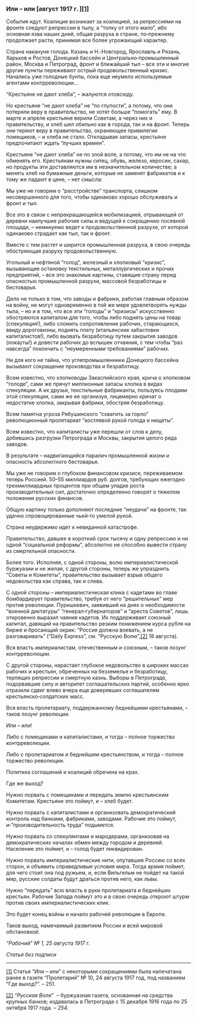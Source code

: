 ### Или – или [август 1917 г. ][**[1]**](#_ftn1)

События идут. Коалиция возникает за коалицией, за репрессиями на фронте следуют репрессии в тылу, а “толку от этого мало”, ибо основная язва наших дней, общая разруха в стране, по‑прежнему продолжает расти, принимая все более угрожающий характер.

Страна накануне голода. Казань и Н.‑Новгород, Ярославль и Рязань, Харьков и Ростов, Донецкий бассейн и Центрально‑промышленный район, Москва и Петроград, фронт и ближайший тыл – все эти и многие другие пункты переживают острый продовольственный кризис. Начались уже голодные бунты, пока еще неумело используемые агентами контрреволюции…

“Крестьяне не дают хлеба”, – жалуются отовсюду.

Но крестьяне “не дают хлеба” не “по глупости”, а потому, что они потеряли веру в правительство, не хотят больше “помогать” ему. В марте и апреле крестьяне верили Советам, а через них и правительству, и хлеб шел обильно как в города, так и на фронт. Теперь они теряют веру в правительство, охраняющее привилегии помещиков, – и хлеба не стало. Откладывая запасы, крестьяне предпочитают ждать “лучших времен”.

Крестьяне “не дают хлеба” не по злой воле, а потому, что им не на что обменять его. Крестьянам нужны ситец, обувь, железо, керосин, сахар, но продукты эти доставляются им в незначительном количестве; а менять хлеб на бумажные деньги, которые не заменят фабрикатов и к тому же падают в цене, – нет смысла:

Мы уже не говорим о “расстройстве” транспорта, слишком несовершенного для того, чтобы одинаково хорошо обслуживать и фронт и тыл.

Все это в связи с непрекращающейся мобилизацией, отрывающей от деревни наилучшие рабочие силы и ведущей к сокращению посевной площади, – неминуемо ведет к продовольственной разрухе, от которой одинаково страдает как тыл, так и фронт.

Вместе с тем растет и ширится промышленная разруха, в свою очередь обостряющая разруху продовольственную.

Угольный и нефтяной “голод”, железный и хлопковый “кризис”, вызывающие остановку текстильных, металлургических и прочих предприятий, – все это знакомые картины, ставящие страну перед опасностью промышленной разрухи, массовой безработицы и бестоварья.

Дело не только в том, что заводы и фабрики, работая главным образом на войну, не могут одновременно в той же мере удовлетворять нужды тыла, – но и в том, что все эти “голоды” и “кризисы” искусственно обостряются капиталом для того, чтобы либо поднять цены на товар (спекуляция!), либо сломить сопротивление рабочих, старающихся, ввиду дороговизны, поднять плату (итальянские забастовки капиталистов!), либо вызвать безработицу путем закрытия заводов (локауты!) и довести рабочих до вспышек отчаяния, с тем чтобы “раз навсегда” покончить с “неумеренными требованиями” рабочих.

Ни для кого не тайна, что углепромышленники Донецкого бассейна вызывают сокращение производства и безработицу.

Всем известно, что хлопководы Закаспийского края, крича о хлопковом “голоде”, сами же прячут миллионные запасы хлопка в видах спекуляции. А их друзья, текстильные фабриканты, пользуясь плодами этой спекуляции, сами же ее организуя, лицемерно кричат о недостатке хлопка, закрывая фабрики, обостряя безработицу.

Всем памятна угроза Рябушинского “схватить за горло” революционный пролетариат “костлявой рукой голода и нищеты”.

Всем известно, что капиталисты уже перешли от слов к делу, добившись разгрузки Петрограда и Москвы, закрытия целого ряда заводов.

В результате – надвигающийся паралич промышленной жизни и опасность абсолютного бестоварья.

Мы уже не говорим о глубоком финансовом кризисе, переживаемом теперь Россией. 50–55 миллиардов руб. долгов, требующих ежегодно трехмиллиардных процентов при общем упадке роста производительных сил, достаточно определенно говорят о тяжелом положении русских финансов.

Общую картину только дополняют последние “неудачи” на фронте, так удачно спровоцированные чьей‑то умелой рукой.

Страна неудержимо идет к невиданной катастрофе.

Правительство, давшее в короткий срок тысячу и одну репрессию и ни одной “социальной реформы”, абсолютно не способно вывести страну из смертельной опасности.

Более того. Исполняя, с одной стороны, волю империалистической буржуазии и не желая, с другой стороны, теперь же упразднить “Советы и Комитеты”, правительство вызывает взрыв общего недовольства как справа, так и слева.

С одной стороны – империалистическая клика с кадетами во главе бомбардирует правительство, требуя от него “решительных” мер против революции. Пуришкевич, заявивший на днях о необходимости “военной диктатуры” “генерал‑губернаторов” и “ареста Советов”, лишь откровенно выразил чаяния кадетов. Их поддерживает союзный капитал, давящий на правительство резким понижением курса рубля на бирже и бросающий окрик: “Россия должна воевать, а не разговаривать” (“Daily Express”, см. “Русскую Волю”,[[2]](#_ftn2) 18 августа).

Вся власть империалистам, отечественным и союзным, – таков лозунг контрреволюции.

С другой стороны, нарастает глубокое недовольство в широких массах рабочих и крестьян, обреченных на безземелье и безработицу, терпящих репрессии и смертную казнь. Выборы в Петрограде, подорвавшие силу и авторитет соглашательских партий, особенно ярко отразили сдвиг влево вчера еще доверявших соглашателям крестьянско‑солдатских масс.

Вся власть пролетариату, поддержанному беднейшими крестьянами, – таков лозунг революции.

Или – или!

Либо с помещиками и капиталистами, и тогда – полное торжество контрреволюции.

Либо с пролетариатом и беднейшим крестьянством, и тогда – полное торжество революции.

Политика соглашений и коалиций обречена на крах.

Где же выход?

Нужно порвать с помещиками и передать землю крестьянским Комитетам. Крестьяне это поймут, и – хлеб будет.

Нужно порвать с капиталистами и организовать демократический контроль над банками, фабриками, заводами. Рабочие это поймут, и‑”производительность труда” подымется.

Нужно порвать со спекулянтами и мародерами, организовав на демократических началах обмен между городом и деревней. Население это поймет, и – голод будет ликвидирован.

Нужно порвать империалистические нити, опутавшие Россию со всех сторон, и объявить справедливые условия мира. Тогда армия поймет, для чего стоит она под ружьем, и, если Вильгельм не пойдет на такой мир, русские солдаты будут драться против него, как львы.

Нужно “передать” всю власть в руки пролетариата и беднейших крестьян. Рабочие Запада поймут это и в свою очередь откроют штурм против своих империалистических клик.

Это будет конец войны и начало рабочей революции в Европе.

Таков выход, намечаемый развитием России и всей мировой обстановкой.

_“Рабочий” №_ _1, 25 августа 1917_ _г._

_Статья без подписи_

  

---

[[1]](#_ftnref1) Статья “Или – или” с некоторыми сокращениями была напечатана ранее в газете “Пролетарий” № 10, 24 августа 1917 год, под названием “Где выход?”. – 251.

[[2]](#_ftnref2) _“Русская Воля”_  – буржуазная газета, основанная на средства крупных банков; издавалась в Петрограде с 15 декабря 1916 года по 25 октября 1917 года. – _254._